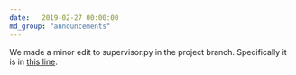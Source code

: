 ```yaml
---
date:   2019-02-27 00:00:00
md_group: "announcements"
---
```


We made a minor edit to supervisor.py in the project branch.
Specifically it is in <a href="https://github.com/StanfordASL/asl_turtlebot/blob/project/scripts/supervisor.py#L217">this line</a>.

